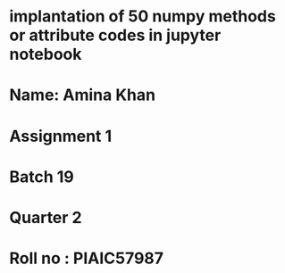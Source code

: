 # implantation of 50 numpy methods or attribute codes in jupyter notebook

# Name: Amina Khan
# Assignment 1
# Batch 19
# Quarter 2
# Roll no : PIAIC57987

